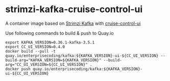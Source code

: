# strimzi-kafka-cruise-control-ui

A container image based on [Strimzi Kafka](https://github.com/rancher/shell) with [cruise-control-ui](https://github.com/adnanh/webhook)

Use following commands to build & push to Quay.io

```
export KAFKA_VERSION=0.36.1-kafka-3.5.1
export CC_UI_VERSION=0.4.0
docker build --pull -t quay.io/enterprisecoding/kafka:${KAFKA_VERSION}-ui-${CC_UI_VERSION} --build-arg="KAFKA_VERSION=${KAFKA_VERSION}" --build-arg="CC_UI_VERSION=${CC_UI_VERSION}" .
docker push quay.io/enterprisecoding/kafka:${KAFKA_VERSION}-ui-${CC_UI_VERSION}
```